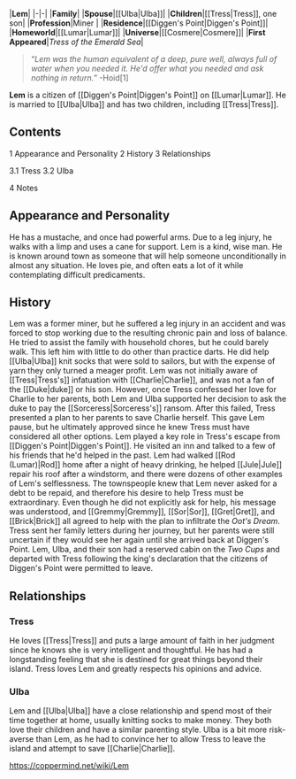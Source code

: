 |**Lem**|
|-|-|
|**Family**|
|**Spouse**|[[Ulba\|Ulba]]|
|**Children**|[[Tress\|Tress]], one son|
|**Profession**|Miner |
|**Residence**|[[Diggen's Point\|Diggen's Point]]|
|**Homeworld**|[[Lumar\|Lumar]]|
|**Universe**|[[Cosmere\|Cosmere]]|
|**First Appeared**|*Tress of the Emerald Sea*|

>“*Lem was the human equivalent of a deep, pure well, always full of water when you needed it. He'd offer what you needed and ask nothing in return.*”
\-Hoid[1]


**Lem** is a citizen of [[Diggen's Point\|Diggen's Point]] on [[Lumar\|Lumar]]. He is married to [[Ulba\|Ulba]] and has two children, including [[Tress\|Tress]].

## Contents

1 Appearance and Personality
2 History
3 Relationships

3.1 Tress
3.2 Ulba


4 Notes


## Appearance and Personality
He has a mustache, and once had powerful arms. Due to a leg injury, he walks with a limp and uses a cane for support.
Lem is a kind, wise man. He is known around town as someone that will help someone unconditionally in almost any situation. He loves pie, and often eats a lot of it while contemplating difficult predicaments.

## History
Lem was a former miner, but he suffered a leg injury in an accident and was forced to stop working due to the resulting chronic pain and loss of balance. He tried to assist the family with household chores, but he could barely walk. This left him with little to do other than practice darts. He did help [[Ulba\|Ulba]] knit socks that were sold to sailors, but with the expense of yarn they only turned a meager profit.
Lem was not initially aware of [[Tress\|Tress's]] infatuation with [[Charlie\|Charlie]], and was not a fan of the [[Duke\|duke]] or his son. However, once Tress confessed her love for Charlie to her parents, both Lem and Ulba supported her decision to ask the duke to pay the [[Sorceress\|Sorceress's]] ransom. After this failed, Tress presented a plan to her parents to save Charlie herself. This gave Lem pause, but he ultimately approved since he knew Tress must have considered all other options.
Lem played a key role in Tress's escape from [[Diggen's Point\|Diggen's Point]]. He visited an inn and talked to a few of his friends that he'd helped in the past. Lem had walked [[Rod (Lumar)\|Rod]] home after a night of heavy drinking, he helped [[Jule\|Jule]] repair his roof after a windstorm, and there were dozens of other examples of Lem's selflessness. The townspeople knew that Lem never asked for a debt to be repaid, and therefore his desire to help Tress must be extraordinary. Even though he did not explicitly ask for help, his message was understood, and [[Gremmy\|Gremmy]], [[Sor\|Sor]], [[Gret\|Gret]], and [[Brick\|Brick]] all agreed to help with the plan to infiltrate the *Oot's Dream*.
Tress sent her family letters during her journey, but her parents were still uncertain if they would see her again until she arrived back at Diggen's Point. Lem, Ulba, and their son had a reserved cabin on the *Two Cups* and departed with Tress following the king's declaration that the citizens of Diggen's Point were permitted to leave.

## Relationships
### Tress
He loves [[Tress\|Tress]] and puts a large amount of faith in her judgment since he knows she is very intelligent and thoughtful. He has had a longstanding feeling that she is destined for great things beyond their island. Tress loves Lem and greatly respects his opinions and advice.

### Ulba
Lem and [[Ulba\|Ulba]] have a close relationship and spend most of their time together at home, usually knitting socks to make money. They both love their children and have a similar parenting style. Ulba is a bit more risk-averse than Lem, as he had to convince her to allow Tress to leave the island and attempt to save [[Charlie\|Charlie]].



https://coppermind.net/wiki/Lem